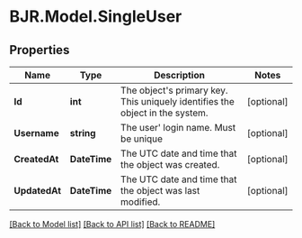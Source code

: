 # BJR.Model.SingleUser

## Properties

Name | Type | Description | Notes
------------ | ------------- | ------------- | -------------
**Id** | **int** | The object&#39;s primary key. This uniquely identifies the object in the system. | [optional] 
**Username** | **string** | The user&#39; login name. Must be unique | [optional] 
**CreatedAt** | **DateTime** | The UTC date and time that the object was created. | [optional] 
**UpdatedAt** | **DateTime** | The UTC date and time that the object was last modified. | [optional] 

[[Back to Model list]](../README.md#documentation-for-models) [[Back to API list]](../README.md#documentation-for-api-endpoints) [[Back to README]](../README.md)

